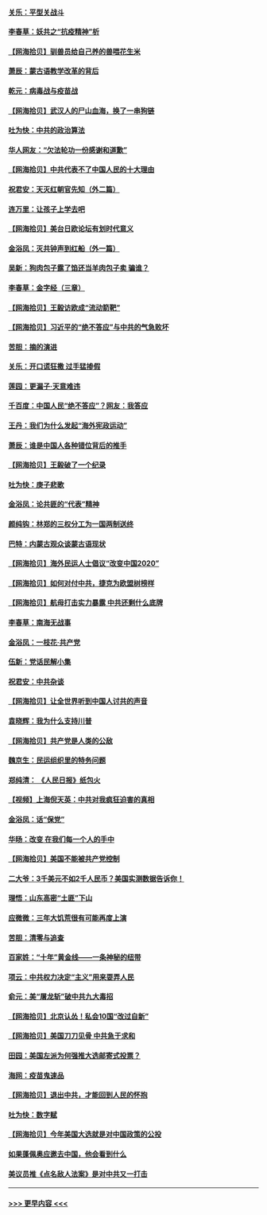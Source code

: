 #### [关乐：平型关战斗](../pages/nsc993/n12395387.md?t=09111702) 
#### [李春草：妖共之“抗疫精神”析](../pages/nsc993/n12395240.md?t=09111702) 
#### [【网海拾贝】驯兽员给自己养的兽喂花生米](../pages/nsc993/n12393919.md?t=09111702) 
#### [萧辰：蒙古语教学改革的背后](../pages/nsc993/n12393677.md?t=09111702) 
#### [乾元：病毒战与疫苗战](../pages/nsc993/n12393107.md?t=09111702) 
#### [【网海拾贝】武汉人的尸山血海，换了一串狗链](../pages/nsc993/n12393043.md?t=09111702) 
#### [吐为快：中共的政治算法](../pages/nsc993/n12390506.md?t=09111702) 
#### [华人网友：“欠法轮功一份感谢和道歉”](../pages/nsc993/n12390098.md?t=09111702) 
#### [【网海拾贝】中共代表不了中国人民的十大理由](../pages/nsc993/n12388155.md?t=09111702) 
#### [祝君安：天灭红朝官先知（外二篇）](../pages/nsc993/n12387957.md?t=09111702) 
#### [连万里：让孩子上学去吧](../pages/nsc993/n12385309.md?t=09111702) 
#### [【网海拾贝】美台日欧论坛有划时代意义](../pages/nsc993/n12385232.md?t=09111702) 
#### [金浴凤：灭共钟声到红船（外一篇）](../pages/nsc993/n12385154.md?t=09111702) 
#### [吴新：狗肉包子露了馅还当羊肉包子卖 骗谁？](../pages/nsc993/n12385133.md?t=09111702) 
#### [李春草：金字经（三章）](../pages/nsc993/n12383691.md?t=09111702) 
#### [【网海拾贝】王毅访欧成“流动箭靶”](../pages/nsc993/n12383338.md?t=09111702) 
#### [【网海拾贝】习近平的“绝不答应”与中共的气急败坏](../pages/nsc993/n12382819.md?t=09111702) 
#### [苦胆：摘的演进](../pages/nsc993/n12382619.md?t=09111702) 
#### [关乐：开口谎狂撒 过手猛掺假](../pages/nsc993/n12382604.md?t=09111702) 
#### [莲园：更漏子‧天意难违](../pages/nsc993/n12382598.md?t=09111702) 
#### [千百度：中国人民“绝不答应”？网友：我答应](../pages/nsc993/n12382024.md?t=09111702) 
#### [王丹：我们为什么发起“海外宪政运动”](../pages/nsc993/n12380286.md?t=09111702) 
#### [萧辰：谁是中国人各种错位背后的推手](../pages/nsc993/n12379800.md?t=09111702) 
#### [【网海拾贝】王毅破了一个纪录](../pages/nsc993/n12379251.md?t=09111702) 
#### [吐为快：庚子悲歌](../pages/nsc993/n12378821.md?t=09111702) 
#### [金浴凤：论共匪的“代表”精神](../pages/nsc993/n12377546.md?t=09111702) 
#### [颜纯钩：林郑的三权分工为一国两制送终](../pages/nsc993/n12377306.md?t=09111702) 
#### [巴特：内蒙古观众谈蒙古语现状](../pages/nsc993/n12376923.md?t=09111702) 
#### [【网海拾贝】海外民运人士倡议“改变中国2020”](../pages/nsc993/n12376682.md?t=09111702) 
#### [【网海拾贝】如何对付中共，捷克为欧盟树榜样](../pages/nsc993/n12374209.md?t=09111702) 
#### [【网海拾贝】航母打击实力暴露 中共还剩什么底牌](../pages/nsc993/n12371825.md?t=09111702) 
#### [李春草：南海无战事](../pages/nsc993/n12371159.md?t=09111702) 
#### [金浴凤：一枝花·共产党](../pages/nsc993/n12368757.md?t=09111702) 
#### [伍新：党话民解小集](../pages/nsc993/n12366907.md?t=09111702) 
#### [祝君安：中共杂谈](../pages/nsc993/n12366076.md?t=09111702) 
#### [【网海拾贝】让全世界听到中国人讨共的声音](../pages/nsc993/n12365569.md?t=09111702) 
#### [袁晓辉：我为什么支持川普](../pages/nsc993/n12362670.md?t=09111702) 
#### [【网海拾贝】共产党是人类的公敌](../pages/nsc993/n12363182.md?t=09111702) 
#### [魏京生：民运组织里的特务问题](../pages/nsc993/n12363010.md?t=09111702) 
#### [郑纯清： 《人民日报》纸包火](../pages/nsc993/n12362706.md?t=09111702) 
#### [【视频】上海倪天英：中共对我疯狂迫害的真相](../pages/nsc993/n12356341.md?t=09111702) 
#### [金浴凤：话“保党”](../pages/nsc993/n12361867.md?t=09111702) 
#### [华旸：改变 在我们每一个人的手中](../pages/nsc993/n12361774.md?t=09111702) 
#### [【网海拾贝】美国不能被共产党控制](../pages/nsc993/n12360271.md?t=09111702) 
#### [二大爷：3千美元不如2千人民币？美国实测数据告诉你！](../pages/nsc993/n12358563.md?t=09111702) 
#### [理悟：山东高密“土匪”下山](../pages/nsc993/n12358535.md?t=09111702) 
#### [应微微：三年大饥荒很有可能再度上演](../pages/nsc993/n12358523.md?t=09111702) 
#### [苦胆：清零与追查](../pages/nsc993/n12358501.md?t=09111702) 
#### [百家姓：“十年”黄金线——一条神秘的纽带](../pages/nsc993/n12358319.md?t=09111702) 
#### [项云：中共权力决定“主义”用来耍弄人民](../pages/nsc993/n12358172.md?t=09111702) 
#### [俞元：美“屠龙斩”破中共九大毒招](../pages/nsc993/n12357822.md?t=09111702) 
#### [【网海拾贝】北京认怂！私会10国“改过自新”](../pages/nsc993/n12357784.md?t=09111702) 
#### [【网海拾贝】美国刀刀见骨 中共急于求和](../pages/nsc993/n12355511.md?t=09111702) 
#### [田园：美国左派为何强推大选邮寄式投票？](../pages/nsc993/n12352963.md?t=09111702) 
#### [海网：疫苗鬼速品](../pages/nsc993/n12354438.md?t=09111702) 
#### [【网海拾贝】退出中共，才能回到人民的怀抱](../pages/nsc993/n12352634.md?t=09111702) 
#### [吐为快：数字赋](../pages/nsc993/n12352317.md?t=09111702) 
#### [【网海拾贝】今年美国大选就是对中国政策的公投](../pages/nsc993/n12350973.md?t=09111702) 
#### [如果蓬佩奥应邀去中国，他会看到什么](../pages/nsc993/n12350945.md?t=09111702) 
#### [美议员推《点名敌人法案》是对中共又一打击](../pages/nsc993/n12350765.md?t=09111702) 

----
#### [ >>> 更早内容 <<< ](../indexes/nsc993-earlier.md)

